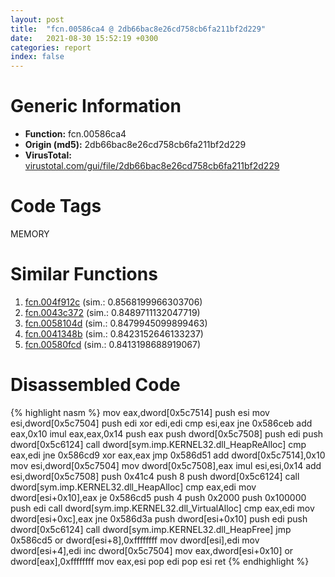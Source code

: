 ```yaml
---
layout: post
title:  "fcn.00586ca4 @ 2db66bac8e26cd758cb6fa211bf2d229"
date:   2021-08-30 15:52:19 +0300
categories: report
index: false
---
```


# Generic Information
- **Function:** fcn.00586ca4
- **Origin (md5):** 2db66bac8e26cd758cb6fa211bf2d229
- **VirusTotal:** [virustotal.com/gui/file/2db66bac8e26cd758cb6fa211bf2d229][virustotal_ref]

# Code Tags
<span class="tag" id="MEMORY">MEMORY</span>


# Similar Functions

1. [fcn.004f912c][similar_1_ref] (sim.: 0.8568199966303706)
2. [fcn.0043c372][similar_2_ref] (sim.: 0.8489711132047719)
3. [fcn.0058104d][similar_3_ref] (sim.: 0.8479945099899463)
4. [fcn.0041348b][similar_4_ref] (sim.: 0.8423152646133237)
5. [fcn.00580fcd][similar_5_ref] (sim.: 0.8413198688919067)


# Disassembled Code

{% highlight nasm %}
mov eax,dword[0x5c7514]
push esi
mov esi,dword[0x5c7504]
push edi
xor edi,edi
cmp esi,eax
jne 0x586ceb
add eax,0x10
imul eax,eax,0x14
push eax
push dword[0x5c7508]
push edi
push dword[0x5c6124]
call dword[sym.imp.KERNEL32.dll_HeapReAlloc]
cmp eax,edi
jne 0x586cd9
xor eax,eax
jmp 0x586d51
add dword[0x5c7514],0x10
mov esi,dword[0x5c7504]
mov dword[0x5c7508],eax
imul esi,esi,0x14
add esi,dword[0x5c7508]
push 0x41c4
push 8
push dword[0x5c6124]
call dword[sym.imp.KERNEL32.dll_HeapAlloc]
cmp eax,edi
mov dword[esi+0x10],eax
je 0x586cd5
push 4
push 0x2000
push 0x100000
push edi
call dword[sym.imp.KERNEL32.dll_VirtualAlloc]
cmp eax,edi
mov dword[esi+0xc],eax
jne 0x586d3a
push dword[esi+0x10]
push edi
push dword[0x5c6124]
call dword[sym.imp.KERNEL32.dll_HeapFree]
jmp 0x586cd5
or dword[esi+8],0xffffffff
mov dword[esi],edi
mov dword[esi+4],edi
inc dword[0x5c7504]
mov eax,dword[esi+0x10]
or dword[eax],0xffffffff
mov eax,esi
pop edi
pop esi
ret 
{% endhighlight %}


[similar_1_ref]: /report/fcn.004f912c@1160595edb203a63cb2ca3ce2ff04f47
[similar_2_ref]: /report/fcn.0043c372@f86ab4114e997e148e8eceeac9acf240
[similar_3_ref]: /report/fcn.0058104d@14b20b07906a36e23f2230c8042160f2
[similar_4_ref]: /report/fcn.0041348b@591592f0b79217fc95d61f8c4f595f30
[similar_5_ref]: /report/fcn.00580fcd@c60344b51fa39a329b92557d24ff7670
[virustotal_ref]: https://www.virustotal.com/gui/file/2db66bac8e26cd758cb6fa211bf2d229